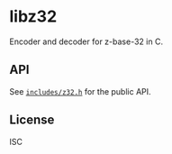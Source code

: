 # libz32

Encoder and decoder for z-base-32 in C.

## API

See [`includes/z32.h`](include/z32.h) for the public API.

## License

ISC

